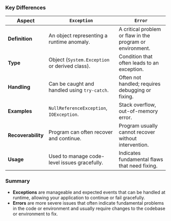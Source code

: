 ### Key Differences

| Aspect             | `Exception`                                   | `Error`                                                   |
| ------------------ | --------------------------------------------- | --------------------------------------------------------- |
| **Definition**     | An object representing a runtime anomaly.     | A critical problem or flaw in the program or environment. |
| **Type**           | Object (`System.Exception` or derived class). | Condition that often leads to an exception.               |
| **Handling**       | Can be caught and handled using `try-catch`.  | Often not handled; requires debugging or fixing.          |
| **Examples**       | `NullReferenceException`, `IOException`.      | Stack overflow, out-of-memory error.                      |
| **Recoverability** | Program can often recover and continue.       | Program usually cannot recover without intervention.      |
| **Usage**          | Used to manage code-level issues gracefully.  | Indicates fundamental flaws that need fixing.             |

### Summary

- **Exceptions** are manageable and expected events that can be handled at runtime, allowing your application to continue or fail gracefully.
- **Errors** are more severe issues that often indicate fundamental problems in the code or environment and usually require changes to the codebase or environment to fix.

